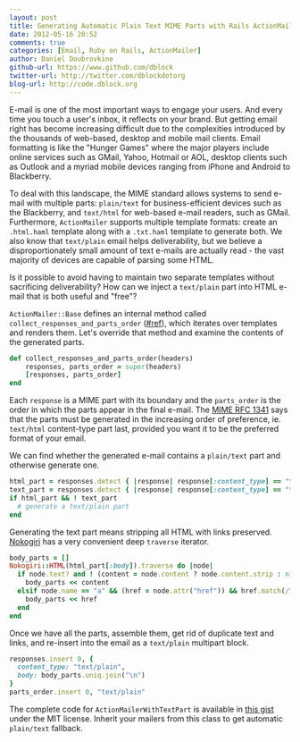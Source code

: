 ```yaml
---
layout: post
title: Generating Automatic Plain Text MIME Parts with Rails ActionMailer
date: 2012-05-16 20:52
comments: true
categories: [Email, Ruby on Rails, ActionMailer]
author: Daniel Doubrovkine
github-url: https://www.github.com/dblock
twitter-url: http://twitter.com/dblockdotorg
blog-url: http://code.dblock.org
---
```

E-mail is one of the most important ways to engage your users. And every time you touch a user's inbox, it reflects on your brand. But getting email right has become increasing difficult due to the complexities introduced by the thousands of web-based, desktop and mobile mail clients. Email formatting is like the "Hunger Games" where the major players include online services such as GMail, Yahoo, Hotmail or AOL, desktop clients such as Outlook and a myriad mobile devices ranging from iPhone and Android to Blackberry.

To deal with this landscape, the MIME standard allows systems to send e-mail with multiple parts: `plain/text` for business-efficient devices such as the Blackberry, and `text/html` for web-based e-mail readers, such as GMail. Furthermore, `ActionMailer` supports multiple template formats: create an `.html.haml` template along with a `.txt.haml` template to generate both. We also know that `text/plain` email helps deliverability, but we believe a disproportionately small amount of text e-mails are actually read - the vast majority of devices are capable of parsing some HTML. 

Is it possible to avoid having to maintain two separate templates without sacrificing deliverability? How can we inject a `text/plain` part into HTML e-mail that is both useful and "free"?

<!--more-->

`ActionMailer::Base` defines an internal method called `collect_responses_and_parts_order` ([#ref](http://apidock.com/rails/ActionMailer/Base/collect_responses_and_parts_order)), which iterates over templates and renders them. Let's override that method and examine the contents of the generated parts.

``` ruby
def collect_responses_and_parts_order(headers)
    responses, parts_order = super(headers)
    [responses, parts_order]
end
```

Each `response` is a MIME part with its boundary and the `parts_order` is the order in which the parts appear in the final e-mail. The [MIME RFC 1341](http://www.ietf.org/rfc/rfc1341.txt) says that the parts must be generated in the increasing order of preference, ie. `text/html` content-type part last, provided you want it to be the preferred format of your email.

We can find whether the generated e-mail contains a `plain/text` part and otherwise generate one.

``` ruby
html_part = responses.detect { |response| response[:content_type] == "text/html" }
text_part = responses.detect { |response| response[:content_type] == "text/plain" }
if html_part && ! text_part
  # generate a text/plain part
end
```

Generating the text part means stripping all HTML with links preserved. [Nokogiri](http://nokogiri.org/) has a very convenient deep `traverse` iterator.

``` ruby
body_parts = []
Nokogiri::HTML(html_part[:body]).traverse do |node|
  if node.text? and ! (content = node.content ? node.content.strip : nil).blank?
    body_parts << content
  elsif node.name == "a" && (href = node.attr("href")) && href.match(/^https?:/)
    body_parts << href
  end
end
```

Once we have all the parts, assemble them, get rid of duplicate text and links, and re-insert into the email as a `text/plain` multipart block.

``` ruby
responses.insert 0, { 
  content_type: "text/plain", 
  body: body_parts.uniq.join("\n") 
}
parts_order.insert 0, "text/plain"
```

The complete code for `ActionMailerWithTextPart` is available in [this gist](https://gist.github.com/2719486) under the MIT license. Inherit your mailers from this class to get automatic `plain/text` fallback.


